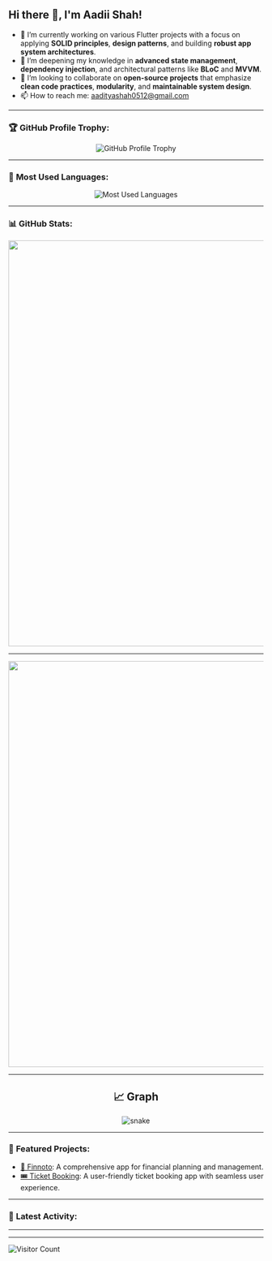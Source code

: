 ## Hi there 👋, I'm Aadii Shah!

- 🔭 I’m currently working on various Flutter projects with a focus on applying **SOLID principles**, **design patterns**, and building **robust app system architectures**.
- 🌱 I’m deepening my knowledge in **advanced state management**, **dependency injection**, and architectural patterns like **BLoC** and **MVVM**.
- 👯 I’m looking to collaborate on **open-source projects** that emphasize **clean code practices**, **modularity**, and **maintainable system design**.
- 📫 How to reach me: [aadityashah0512@gmail.com](mailto:aadityashah0512@gmail.com)

---

### 🏆 **GitHub Profile Trophy:**
<p align="center">
  <img src="https://github-profile-trophy.vercel.app/?username=Aadii-shah&theme=gruvbox&no-frame=true&column=4" alt="GitHub Profile Trophy" />
</p>

---

### 🌟 **Most Used Languages:**
<p align="center">
  <img src="https://github-readme-stats.vercel.app/api/top-langs/?username=Aadii-shah&layout=compact&theme=gruvbox" alt="Most Used Languages" />
</p>

---

### 📊 **GitHub Stats:**
 <div align="center">
<!--  <img align="center" src="https://github-readme-stats.vercel.app/api?username=manandhar01&show_icons=true&count_private=true&theme=dracula" width="400"> -->
<!--   <img align="center" src="https://github-readme-stats-sumanth-talluri.vercel.app/api?username=manandhar01&show_icons=true&theme=dracula&hide_border=true" width="400"> -->
<!--   <img align="center" src="https://github-readme-streak-stats.herokuapp.com/?user=manandhar01&theme=dracula" width="400"> -->
 <img align="center" src="https://github-readme-streak-stats.herokuapp.com/?user=Aadii-shah&theme=gruvbox&hide_border=true" width="800">
<!--    <hr> -->
<!--    <img align="center" src="https://github-readme-stats.vercel.app/api/top-langs/?username=manandhar01&layout=compact&theme=dracula" width="450"> -->
<!-- <img align="center" src="https://github-readme-stats.sumanth-talluri.vercel.app/api/top-langs/?username=manandhar01&show_icons=true&hide_border=true&theme=gruvbox&layout=compact" width="600"> -->
<!--  <img align="center" src="https://github-readme-stats.vercel.app/api/wakatime?username=manandhar01" width="400"> -->
  <hr>
   <img align="center" src="https://github-profile-summary-cards.vercel.app/api/cards/profile-details?username=Aadii-shah&theme=gruvbox" width="800">
    <hr>
<!--    <img align="center" src="https://activity-graph.herokuapp.com/graph?username=manandhar01&area=true&hide_border=true&theme=dracula"> -->
<!--    <img align="center" src="https://github-readme-activity-graph.cyclic.app/graph?username=manandhar01&theme=dracula&area=true&hide_border=true"> -->

   ## 📈 Graph
<p align="center">
   <img src="https://github.com/Aadii-shah/svgIcons/blob/main/github-contribution-grid-snake.svg" alt="snake">
</p>
 </div>
<!-- <p align="center">
  <img src="https://github-readme-stats.vercel.app/api?username=Aadii-shah&show_icons=true&theme=gruvbox&hide_border=true" alt="Aadii's GitHub stats" />
  <img src="https://github-readme-streak-stats.herokuapp.com/?user=Aadii-shah&theme=gruvbox&hide_border=true" alt="Aadii's GitHub Streak" />
</p> -->

---




### 🚀 **Featured Projects:**
- [🌟 Finnoto](https://github.com/finnoto/finnoto-app-production): A comprehensive app for financial planning and management.
- [🎟️ Ticket Booking](https://github.com/Aadii-shah/my-ticket-booking-app): A user-friendly ticket booking app with seamless user experience.

---

### 🌱 **Latest Activity:**
<!-- Add a dynamic section for latest activity using GitHub Actions -->

---


---

![Visitor Count](https://komarev.com/ghpvc/?username=Aadii-shah&color=blue)
